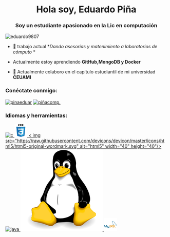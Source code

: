 <h1 align="center">Hola soy, Eduardo Piña</h1>
<h3 align="center">Soy un estudiante apasionado en la Lic en computación</h3>

<p align="left"> <img src= "https://komarev.com/ghpvc/?username=eduardo9807&label=Profile%20views&color=0e75b6&style=flat" alt="eduardo9807" /> </p>

- 🔭 trabajo actual **Dando asesorías y matenimiento a laboratorios de cómputo* *

- Actualmente estoy aprendiendo **GitHub,MongoDB y Docker**

- 👯 Actualmente colaboro en el capítulo estudiantil de mi universidad **CEUAMI**



<h3 align="left"> Conéctate conmigo:</h3>
<p align="left">
<a href="https://instagram.com/pinaeduar" target="blank"><img align="center" src="https://raw.githubusercontent.com/rahuldkjain/github-profile-readme-generator /master/src/images/icons/Social/instagram.svg" alt="pinaeduar" height="30" width="40" /></a>
<a href="https://www.youtube.com /c/piñacomp." target="en blanco"><img align="center" src="https://raw.githubusercontent.com/rahuldkjain/github-profile-readme-generator/master/src/images/icons/Social/youtube.svg" alt="piñacomp." height="30" width="40" /></a>
</p>

<h3 align="left">Idiomas y herramientas:</h3>
<p align="left"> <a href="https://www.cprogramming.com/" target="_blank" rel="noreferrer"> <img src="https://raw.githubusercontent.com/ devicons/devicon/master/icons/c/c-original.svg" alt="c" width="40" height="40"/> </a> <a href="https://www.w3schools. com/css/" target="_blank" rel="noreferrer"> <img src="https://raw.githubusercontent.com/devicons/devicon/master/icons/css3/css3-original-wordmark.svg" alt ="css3" width="40" height="40"/> </a> <a href="https://www.w3.org/html/" target="_blank" rel="noreferrer"> < img src="https://raw.githubusercontent.com/devicons/devicon/master/icons/html5/html5-original-wordmark.svg" alt="html5" width="40" height="40"/> </a> <a href ="https://www.java.com" target="_blank" rel="noreferrer"> <img src="https://raw.githubusercontent.com/devicons/devicon/master/icons/java/java- original.svg" alt="java" width="40" height="40"/> </a> <a href="https://www.linux.org/" target="_blank" rel="noreferrer "> <img src="https://raw.githubusercontent.com/devicons/devicon/master/icons/linux/linux-original.svg" alt="linux" ancho="40" altura="40"/> </a> <a href="https://www.mysql.com/" target="_blank" rel="noreferrer"> <img src="https://raw.githubusercontent.com/devicons/devicon/master/icons/mysql/mysql-original-wordmark.svg" alt="mysql" width="40" height="40"/> </a> </p>
